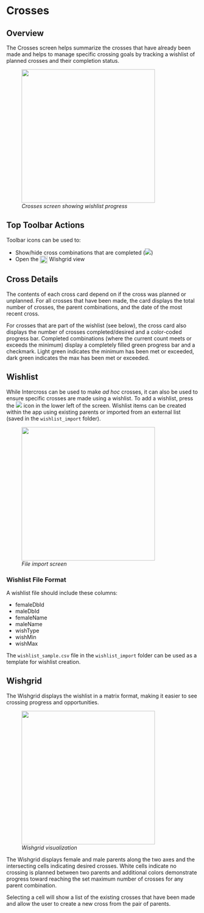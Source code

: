 <link rel="stylesheet" type="text/css" href="_styles/styles.css">

# Crosses

## Overview

The Crosses screen helps summarize the crosses that have already been made and helps to manage specific crossing goals by tracking a wishlist of planned crosses and their completion status.

<figure class="image">
    <img class="screenshot" src="_static/images/wishlist.png" width="350px">
    <figcaption class="screenshot-caption"><i>Crosses screen showing wishlist progress</i></figcaption>
</figure>

## Top Toolbar Actions

Toolbar icons can be used to:
- Show/hide cross combinations that are completed (<img class="icon" src="_static/icons/eye.png">)
- Open the <img style="vertical-align: middle;" src="_static/icons/grid.png" width="20px"> Wishgrid view

## Cross Details

The contents of each cross card depend on if the cross was planned or unplanned.
For all crosses that have been made, the card displays the total number of crosses, the parent combinations, and the date of the most recent cross.

For crosses that are part of the wishlist (see below), the cross card also displays the number of crosses completed/desired and a color-coded progress bar.
Completed combinations (where the current count meets or exceeds the minimum) display a completely filled green progress bar and a checkmark.
Light green indicates the minimum has been met or exceeded, dark green indicates the max has been met or exceeded.

## Wishlist

While Intercross can be used to make *ad hoc* crosses, it can also be used to ensure specific crosses are made using a wishlist.
To add a wishlist, press the <img class="icon" src="_static/icons/plus.png"> icon in the lower left of the screen.
Wishlist items can be created within the app using existing parents or imported from an external list (saved in the `wishlist_import` folder).

<figure class="image">
    <img class="screenshot" src="_static/images/import_wishlist.png" width="350px">
    <figcaption class="screenshot-caption"><i>File import screen</i></figcaption>
</figure>

### Wishlist File Format

A wishlist file should include these columns:
- femaleDbId
- maleDbId
- femaleName
- maleName
- wishType
- wishMin
- wishMax

The `wishlist_sample.csv` file in the `wishlist_import` folder can be used as a template for wishlist creation.

## Wishgrid

The Wishgrid displays the wishlist in a matrix format, making it easier to see crossing progress and opportunities.

<figure class="image">
    <img class="screenshot" src="_static/images/wishgrid.png" width="350px">
    <figcaption class="screenshot-caption"><i>Wishgrid visualization</i></figcaption>
</figure>

The Wishgrid displays female and male parents along the two axes and the intersecting cells indicating desired crosses.
White cells indicate no crossing is planned between two parents and additional colors demonstrate progress toward reaching the set maximum number of crosses for any parent combination.

Selecting a cell will show a list of the existing crosses that have been made and allow the user to create a new cross from the pair of parents.
